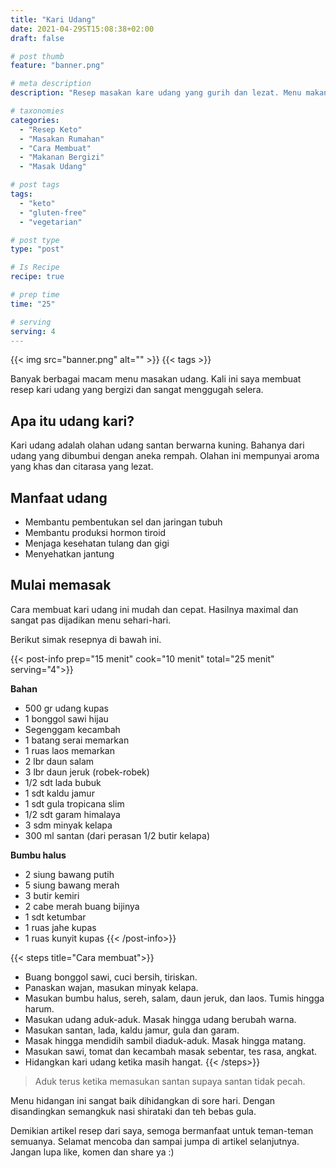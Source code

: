 ```yaml
---
title: "Kari Udang"
date: 2021-04-29ST15:08:38+02:00
draft: false

# post thumb
feature: "banner.png"

# meta description
description: "Resep masakan kare udang yang gurih dan lezat. Menu makanan diet keto sehari-hari."

# taxonomies
categories:
  - "Resep Keto"
  - "Masakan Rumahan"
  - "Cara Membuat"
  - "Makanan Bergizi"
  - "Masak Udang"

# post tags
tags:
  - "keto"
  - "gluten-free"
  - "vegetarian"

# post type
type: "post"

# Is Recipe
recipe: true

# prep time
time: "25"

# serving
serving: 4
---
```


{{< img src="banner.png" alt="" >}}
{{< tags >}}

Banyak berbagai macam menu masakan udang. Kali ini saya membuat resep kari udang yang bergizi dan sangat menggugah selera.

## Apa itu udang kari?

Kari udang adalah olahan udang santan berwarna kuning. Bahanya dari udang yang dibumbui dengan aneka rempah. Olahan ini mempunyai aroma yang khas dan citarasa yang lezat.

## Manfaat udang

-   Membantu pembentukan sel dan jaringan tubuh
-   Membantu produksi hormon tiroid
-   Menjaga kesehatan tulang dan gigi
-   Menyehatkan jantung

## Mulai memasak

Cara membuat kari udang ini mudah dan cepat. Hasilnya maximal dan sangat pas dijadikan menu sehari-hari.

Berikut simak resepnya di bawah ini.

{{< post-info prep="15 menit" cook="10 menit" total="25 menit" serving="4">}}

__Bahan__

-   500 gr udang kupas
-   1 bonggol sawi hijau
-   Segenggam kecambah
-   1 batang serai memarkan
-   1 ruas laos memarkan
-   2 lbr daun salam
-   3 lbr daun jeruk (robek-robek)
-   1/2 sdt lada bubuk
-   1 sdt kaldu jamur
-   1 sdt gula tropicana slim
-   1/2 sdt garam himalaya
-   3 sdm minyak kelapa
-   300 ml santan (dari perasan 1/2 butir kelapa)

__Bumbu halus__

-   2 siung bawang putih
-   5 siung bawang merah
-   3 butir kemiri
-   2 cabe merah buang bijinya
-   1 sdt ketumbar
-   1 ruas jahe kupas
-   1 ruas kunyit kupas
{{< /post-info>}}

{{< steps title="Cara membuat">}}
-   Buang bonggol sawi, cuci bersih, tiriskan. 
-   Panaskan wajan, masukan minyak kelapa. 
-   Masukan bumbu halus, sereh, salam, daun jeruk, dan laos. Tumis hingga harum.  
-   Masukan udang aduk-aduk. Masak hingga udang berubah warna.
-   Masukan santan, lada, kaldu jamur, gula dan garam.
-   Masak hingga mendidih sambil diaduk-aduk. Masak hingga matang.
-   Masukan sawi, tomat dan kecambah masak sebentar, tes rasa, angkat. 
-   Hidangkan kari udang ketika masih hangat.
{{< /steps>}}
	
> Aduk terus ketika memasukan santan supaya santan tidak pecah.
 
Menu hidangan ini sangat baik dihidangkan di sore hari. Dengan disandingkan semangkuk nasi shirataki dan teh bebas gula.

Demikian artikel resep dari saya, semoga bermanfaat untuk teman-teman semuanya. Selamat mencoba dan sampai jumpa di artikel selanjutnya. Jangan lupa like, komen dan share ya :)
